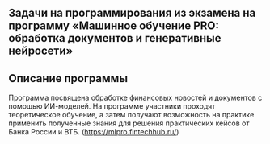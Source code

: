 ## Задачи на программирования из экзамена на программу «Машинное обучение PRO: обработка документов и генеративные нейросети»

## Описание программы

Программа посвящена обработке финансовых новостей и документов с помощью ИИ-моделей. На программе участники проходят теоретическое обучение, а затем получают возможность на практике применить полученные знания для решения практических кейсов от Банка России и ВТБ.
(https://mlpro.fintechhub.ru/)
